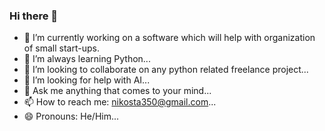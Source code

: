 ### Hi there 👋

- 🔭 I’m currently working on a software which will help with organization of small start-ups.
- 🌱 I’m always learning Python...
- 👯 I’m looking to collaborate on any python related freelance project...
- 🤔 I’m looking for help with AI...
- 💬 Ask me anything that comes to your mind...
- 📫 How to reach me: nikosta350@gmail.com...
- 😄 Pronouns: He/Him...
